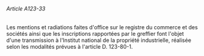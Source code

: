 ###### Article A123-33

Les mentions et radiations faites d'office sur le registre du commerce et des sociétés ainsi que les inscriptions rapportées par le greffier font l'objet d'une transmission à l'Institut national de la propriété industrielle, réalisée selon les modalités prévues à l'article D. 123-80-1.

